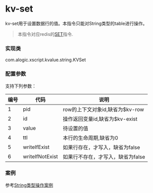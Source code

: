 kv-set
======

kv-set用于设置数据行的值。本指令只能对String类型的table进行操作。

> 本指令对应redis的[SET](http://redis.io/commands/set)指令.

### 实现类

com.alogic.xscript.kvalue.string.KVSet

### 配置参数

支持下列参数：

| 编号 | 代码 | 说明 |
| ---- | ---- | ---- |
| 1 | pid | row的上下文对象id,缺省为$kv-row |
| 2 | id | 操作返回变量id,缺省为$kv-exist |
| 3 | value | 待设置的值 |
| 4 | ttl | 本行的生命周期,缺省为0 | 
| 5 | writeIfExist | 如果行存在，才写入，缺省为false |
| 6 | writeIfNotExist | 如果行不存在，才写入，缺省为false |


### 案例

参考[String类型操作案例](case.string.md)


